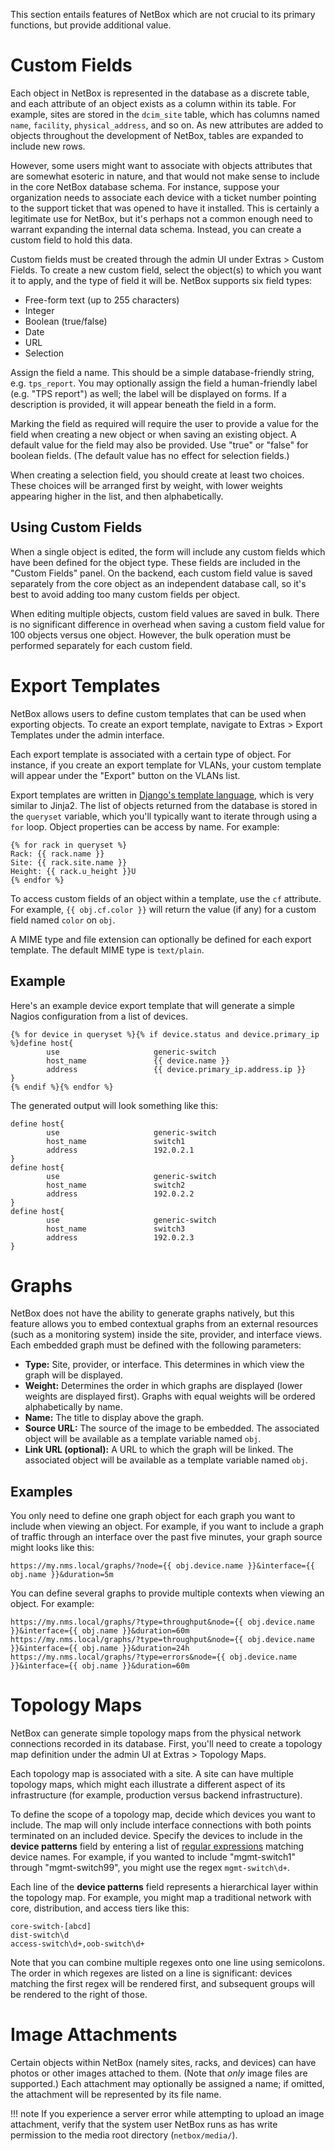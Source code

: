 This section entails features of NetBox which are not crucial to its primary functions, but provide additional value.

# Custom Fields

Each object in NetBox is represented in the database as a discrete table, and each attribute of an object exists as a column within its table. For example, sites are stored in the `dcim_site` table, which has columns named `name`, `facility`, `physical_address`, and so on. As new attributes are added to objects throughout the development of NetBox, tables are expanded to include new rows.

However, some users might want to associate with objects attributes that are somewhat esoteric in nature, and that would not make sense to include in the core NetBox database schema. For instance, suppose your organization needs to associate each device with a ticket number pointing to the support ticket that was opened to have it installed. This is certainly a legitimate use for NetBox, but it's perhaps not a common enough need to warrant expanding the internal data schema. Instead, you can create a custom field to hold this data.

Custom fields must be created through the admin UI under Extras > Custom Fields. To create a new custom field, select the object(s) to which you want it to apply, and the type of field it will be. NetBox supports six field types:

* Free-form text (up to 255 characters)
* Integer
* Boolean (true/false)
* Date
* URL
* Selection

Assign the field a name. This should be a simple database-friendly string, e.g. `tps_report`. You may optionally assign the field a human-friendly label (e.g. "TPS report") as well; the label will be displayed on forms. If a description is provided, it will appear beneath the field in a form.

Marking the field as required will require the user to provide a value for the field when creating a new object or when saving an existing object. A default value for the field may also be provided. Use "true" or "false" for boolean fields. (The default value has no effect for selection fields.)

When creating a selection field, you should create at least two choices. These choices will be arranged first by weight, with lower weights appearing higher in the list, and then alphabetically.

## Using Custom Fields

When a single object is edited, the form will include any custom fields which have been defined for the object type. These fields are included in the "Custom Fields" panel. On the backend, each custom field value is saved separately from the core object as an independent database call, so it's best to avoid adding too many custom fields per object.

When editing multiple objects, custom field values are saved in bulk. There is no significant difference in overhead when saving a custom field value for 100 objects versus one object. However, the bulk operation must be performed separately for each custom field.

# Export Templates

NetBox allows users to define custom templates that can be used when exporting objects. To create an export template, navigate to Extras > Export Templates under the admin interface.

Each export template is associated with a certain type of object. For instance, if you create an export template for VLANs, your custom template will appear under the "Export" button on the VLANs list.

Export templates are written in [Django's template language](https://docs.djangoproject.com/en/1.9/ref/templates/language/), which is very similar to Jinja2. The list of objects returned from the database is stored in the `queryset` variable, which you'll typically want to iterate through using a `for` loop. Object properties can be access by name. For example:

```
{% for rack in queryset %}
Rack: {{ rack.name }}
Site: {{ rack.site.name }}
Height: {{ rack.u_height }}U
{% endfor %}
```

To access custom fields of an object within a template, use the `cf` attribute. For example, `{{ obj.cf.color }}` will return the value (if any) for a custom field named `color` on `obj`.

A MIME type and file extension can optionally be defined for each export template. The default MIME type is `text/plain`.

## Example

Here's an example device export template that will generate a simple Nagios configuration from a list of devices.

```
{% for device in queryset %}{% if device.status and device.primary_ip %}define host{
        use                     generic-switch
        host_name               {{ device.name }}
        address                 {{ device.primary_ip.address.ip }}
}
{% endif %}{% endfor %}
```

The generated output will look something like this:

```
define host{
        use                     generic-switch
        host_name               switch1
        address                 192.0.2.1
}
define host{
        use                     generic-switch
        host_name               switch2
        address                 192.0.2.2
}
define host{
        use                     generic-switch
        host_name               switch3
        address                 192.0.2.3
}
```

# Graphs

NetBox does not have the ability to generate graphs natively, but this feature allows you to embed contextual graphs from an external resources (such as a monitoring system) inside the site, provider, and interface views. Each embedded graph must be defined with the following parameters:

* **Type:** Site, provider, or interface. This determines in which view the graph will be displayed.
* **Weight:** Determines the order in which graphs are displayed (lower weights are displayed first). Graphs with equal weights will be ordered alphabetically by name.
* **Name:** The title to display above the graph.
* **Source URL:** The source of the image to be embedded. The associated object will be available as a template variable named `obj`.
* **Link URL (optional):** A URL to which the graph will be linked. The associated object will be available as a template variable named `obj`.

## Examples

You only need to define one graph object for each graph you want to include when viewing an object. For example, if you want to include a graph of traffic through an interface over the past five minutes, your graph source might looks like this:

```
https://my.nms.local/graphs/?node={{ obj.device.name }}&interface={{ obj.name }}&duration=5m
```

You can define several graphs to provide multiple contexts when viewing an object. For example:

```
https://my.nms.local/graphs/?type=throughput&node={{ obj.device.name }}&interface={{ obj.name }}&duration=60m
https://my.nms.local/graphs/?type=throughput&node={{ obj.device.name }}&interface={{ obj.name }}&duration=24h
https://my.nms.local/graphs/?type=errors&node={{ obj.device.name }}&interface={{ obj.name }}&duration=60m
```

# Topology Maps

NetBox can generate simple topology maps from the physical network connections recorded in its database. First, you'll need to create a topology map definition under the admin UI at Extras > Topology Maps.

Each topology map is associated with a site. A site can have multiple topology maps, which might each illustrate a different aspect of its infrastructure (for example, production versus backend infrastructure).

To define the scope of a topology map, decide which devices you want to include. The map will only include interface connections with both points terminated on an included device. Specify the devices to include in the **device patterns** field by entering a list of [regular expressions](https://en.wikipedia.org/wiki/Regular_expression) matching device names. For example, if you wanted to include "mgmt-switch1" through "mgmt-switch99", you might use the regex `mgmt-switch\d+`.

Each line of the **device patterns** field represents a hierarchical layer within the topology map. For example, you might map a traditional network with core, distribution, and access tiers like this:

```
core-switch-[abcd]
dist-switch\d
access-switch\d+,oob-switch\d+
```

Note that you can combine multiple regexes onto one line using semicolons. The order in which regexes are listed on a line is significant: devices matching the first regex will be rendered first, and subsequent groups will be rendered to the right of those.

# Image Attachments

Certain objects within NetBox (namely sites, racks, and devices) can have photos or other images attached to them. (Note that _only_ image files are supported.) Each attachment may optionally be assigned a name; if omitted, the attachment will be represented by its file name.

!!! note
    If you experience a server error while attempting to upload an image attachment, verify that the system user NetBox runs as has write permission to the media root directory (`netbox/media/`).
